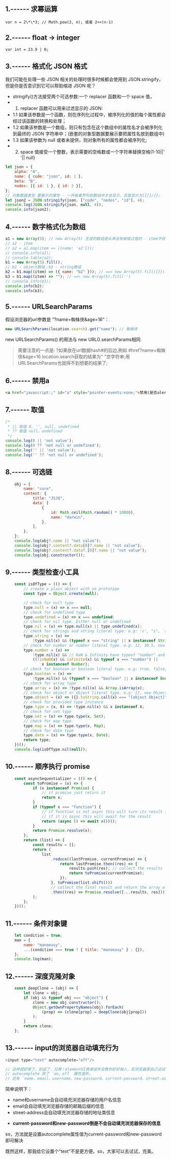 ## 1.------ 求幂运算
```
var n = 2\*\*3; // Math.pow(2, n); 或者 2<<(n-1)
```

## 2.------ float -> integer
```
var int = 23.9 | 0;
```

## 3.------ 格式化 JSON 格式
我们可能在处理一些 JSON 相关的处理时很多时候都会使用到 JSON.stringify，但是你是否意识到它可以帮助缩进 JSON 呢？

-   stringify()方法接受两个可选参数:一个 replacer 函数和一个 space 值，
-   1. replacer 函数可以用来过滤显示的 JSON:
-   1.1 如果该参数是一个函数，则在序列化过程中，被序列化的值的每个属性都会经过该函数的转换和处理；
-   1.2 如果该参数是一个数组，则只有包含在这个数组中的属性名才会被序列化到最终的 JSON 字符串中；(嵌套的对象型数据要展示要把属性名放到数组中)
-   1.3 如果该参数为 null 或者未提供，则对象所有的属性都会被序列化;
-   2. space 值接受一个整数，表示需要的空格数或一个字符串替换空格(1-10||' '|| null)

```javascript
let json = {
    alpha: "A",
    name: { code: "json", id: 1 },
    beta: "B",
    nodes: [{ id: 1 }, { id: 2 }],
};
// 对象数据类型 要展示的属性 - 一并挨着罗列到数组中才会显示，否是显示为[{}]/{};
let json2 = JSON.stringify(json, ["code", "nodes", "id"], 4);
console.log(JSON.stringify(json, null, 4));
console.info(json2);
```

## 4.------ 数字格式化为数组

```javascript
a1 = new Array(5); // new Array(5) 生成的数组是从来没有被赋过值的 - item不存在
// a2 - item
// a2 = a1.map(item => ({name: 'a2'}));
// console.info(a1);
// console.table(a2);
b1 = new Array(5).fill();
// b2 - object数组；b3 - string数组
b2 = b1.map((item) => ({ name: "b2" })); // ==> new Array(5).fill({]})
b3 = b1.map((item) => ""); // ==> new Array(5).fill('')
// console.info(b1);
console.info(b2);
console.info(b3);
```

## 5.------ URLSearchParams
假设浏览器的url参数是 “?name=蜘蛛侠&age=16”：
```javascript
new URLSearchParams(location.search).get("name"); // 蜘蛛侠
```
new URLSearchParams() 的用法与 new URL().searchParams相同
> 需要注意的一点是: ?如果放在url数据hash#的后边,例如
> #href?name=蜘蛛侠&age=16
> location.search获取的结果为" "空字符串;用URLSearchParams也就得不到想要的结果了;


## 6.------ 禁用a
```html
<a href="javascript:;" id="a" style="pointer-events:none;">禁用(是否alert)</a>
```

## 7.------ 取值
```javascript
/*
 * || 取值 0, '', null, undefined
 * ?? 取值 null，undefined
 */
console.log(0 || 'not value');
console.log(0 ?? 'not null or undefined');
console.log('' || 'not value');
console.log('' ?? 'not null or undefined');
```

## 8.------ 可选链
```javascript
    obj = {
        name: "core",
        content: {
            title: "JSJQ",
            data: [
                {
                    id: Math.ceil(Math.random() * 10000),
                    name: "darwin",
                },
            ],
        },
    };
    console.log(obj?.name || "not value");
    console.log(obj?.content?.data[0]?.name || "not value");
    console.log(obj?.content?.data?.[0]?.name || "not value");
    console.log(obj.constructor());
```
## 9.------ 类型检查小工具
```javascript
    const isOfType = (() => {
        // create a plain object with no prototype
        const type = Object.create(null);

        // check for null type
        type.null = (x) => x === null;
        // check for undefined type
        type.undefined = (x) => x === undefined;
        // check for nil type. Either null or undefined
        type.nil = (x) => type.null(x) || type.undefined(x);
        // check for strings and string literal type. e.g: 's', "s", `str`, new String()
        type.string = (x) =>
            !type.nil(x) && (typeof x === "string" || x instanceof String);
        // check for number or number literal type. e.g: 12, 30.5, new Number()
        type.number = (x) =>
            !type.nil(x) && // NaN & Infinity have typeof "number" and this excludes that
            ((!isNaN(x) && isFinite(x) && typeof x === "number") ||
                x instanceof Number);
        // check for boolean or boolean literal type. e.g: true, false, new Boolean()
        type.boolean = (x) =>
            !type.nil(x) && (typeof x === "boolean" || x instanceof Boolean);
        // check for array type
        type.array = (x) => !type.nil(x) && Array.isArray(x);
        // check for object or object literal type. e.g: {}, new Object(), Object.create(null)
        type.object = (x) => ({}.toString.call(x) === "[object Object]");
        // check for provided type instance
        type.type = (x, X) => !type.nil(x) && x instanceof X;
        // check for set type
        type.set = (x) => type.type(x, Set);
        // check for map type
        type.map = (x) => type.type(x, Map);
        // check for date type
        type.date = (x) => type.type(x, Date);
        return type;
    })();
    console.log(isOfType.nil(null));
```

## 10.------ 顺序执行 promise
```javascript
    const asyncSequentializer = (() => {
        const toPromise = (x) => {
            if (x instanceof Promise) {
                // if promise just return it
                return x;
            }
            if (typeof x === "function") {
                // if function is not async this will turn its result into a promise
                // if it is async this will await for the result
                return (async () => await x())();
            }
            return Promise.resolve(x);
        };
        return (list) => {
            const results = [];
            return (
                list
                    .reduce((lastPromise, currentPromise) => {
                        return lastPromise.then((res) => {
                            results.push(res); // collect the results
                            return toPromise(currentPromise);
                        });
                    }, toPromise(list.shift()))
                    // collect the final result and return the array of results as resolved promise
                    .then((res) => Promise.resolve([...results, res]))
            );
        };
    })();
```

## 11.------ 条件对象键
```javascript
    let condition = true;
    man = {
        name: "manoeasy",
        ...(condition === true ? { title: "manoeasy" } : {}),
    };
    console.log(man);
```

## 12.------ 深度克隆对象
```javascript
    const deepClone = (obj) => {
        let clone = obj;
        if (obj && typeof obj === "object") {
            clone = new obj.constructor();
            Object.getOwnPropertyNames(obj).forEach(
                (prop) => (clone[prop] = deepClone(obj[prop]))
            );
        }
        return clone;
    };
```

## 13.------ input的浏览器自动填充行为
```javascript
<input type="text" autocomplete="off"/>

// 这样就好使了，别逗了，兄嘚！elementUI表单组件会教你好好做人，到浏览器里自己试试！！！
// autocomplete 除了 `on、off` 属性值外，
// 还有 `name、email、username、new-password、current-password、street-address` 等值
```
简单说明下：
+ name和username会自动填充浏览器存储的用户名信息
+ email会自动填充浏览器存储的邮箱后缀的信息
+ street-address会自动填充浏览器存储的地址类信息
- **current-password和new-password倒是不会自动填充浏览器保存的信息**

so，方法就是设置autocomplete属性值为current-password和new-password即可解决

既然这样，那我给它设置个“text”不是更方便。so，大家可以去试试，完美。

